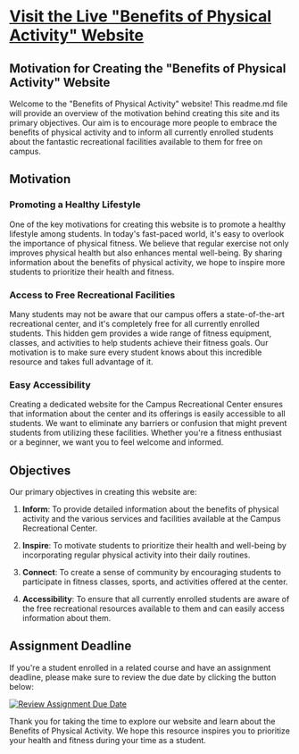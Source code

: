 # [Visit the Live "Benefits of Physical Activity" Website](https://naveedkhan98.pythonanywhere.com/static/custom-v2/index.html)

## Motivation for Creating the "Benefits of Physical Activity" Website

Welcome to the "Benefits of Physical Activity" website! This readme.md file will provide an overview of the motivation behind creating this site and its primary objectives. Our aim is to encourage more people to embrace the benefits of physical activity and to inform all currently enrolled students about the fantastic recreational facilities available to them for free on campus.

## Motivation

### Promoting a Healthy Lifestyle

One of the key motivations for creating this website is to promote a healthy lifestyle among students. In today's fast-paced world, it's easy to overlook the importance of physical fitness. We believe that regular exercise not only improves physical health but also enhances mental well-being. By sharing information about the benefits of physical activity, we hope to inspire more students to prioritize their health and fitness.

### Access to Free Recreational Facilities

Many students may not be aware that our campus offers a state-of-the-art recreational center, and it's completely free for all currently enrolled students. This hidden gem provides a wide range of fitness equipment, classes, and activities to help students achieve their fitness goals. Our motivation is to make sure every student knows about this incredible resource and takes full advantage of it.

### Easy Accessibility

Creating a dedicated website for the Campus Recreational Center ensures that information about the center and its offerings is easily accessible to all students. We want to eliminate any barriers or confusion that might prevent students from utilizing these facilities. Whether you're a fitness enthusiast or a beginner, we want you to feel welcome and informed.

## Objectives

Our primary objectives in creating this website are:

1. **Inform**: To provide detailed information about the benefits of physical activity and the various services and facilities available at the Campus Recreational Center.

2. **Inspire**: To motivate students to prioritize their health and well-being by incorporating regular physical activity into their daily routines.

3. **Connect**: To create a sense of community by encouraging students to participate in fitness classes, sports, and activities offered at the center.

4. **Accessibility**: To ensure that all currently enrolled students are aware of the free recreational resources available to them and can easily access information about them.

## Assignment Deadline

If you're a student enrolled in a related course and have an assignment deadline, please make sure to review the due date by clicking the button below:

[![Review Assignment Due Date](https://classroom.github.com/assets/deadline-readme-button-24ddc0f5d75046c5622901739e7c5dd533143b0c8e959d652212380cedb1ea36.svg)](https://classroom.github.com/a/GMVvzZHa)

Thank you for taking the time to explore our website and learn about the Benefits of Physical Activity. We hope this resource inspires you to prioritize your health and fitness during your time as a student.
